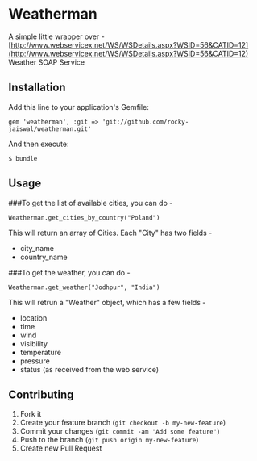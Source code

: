 # Weatherman

A simple little wrapper over - [http://www.webservicex.net/WS/WSDetails.aspx?WSID=56&CATID=12](http://www.webservicex.net/WS/WSDetails.aspx?WSID=56&CATID=12) Weather SOAP Service

## Installation

Add this line to your application's Gemfile:

    gem 'weatherman', :git => 'git://github.com/rocky-jaiswal/weatherman.git'

And then execute:

    $ bundle

## Usage

###To get the list of available cities, you can do -
    
    Weatherman.get_cities_by_country("Poland")

This will return an array of Cities. Each "City" has two fields -

- city_name 
- country_name


###To get the weather, you can do -

    Weatherman.get_weather("Jodhpur", "India")

This will retrun a "Weather" object, which has a few fields -

- location
- time
- wind 
- visibility
- temperature 
- pressure 
- status (as received from the web service)

## Contributing

1. Fork it
2. Create your feature branch (`git checkout -b my-new-feature`)
3. Commit your changes (`git commit -am 'Add some feature'`)
4. Push to the branch (`git push origin my-new-feature`)
5. Create new Pull Request
